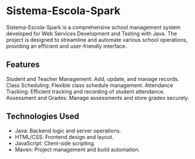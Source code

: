 # Sistema-Escola-Spark

Sistema-Escola-Spark is a comprehensive school management system developed for Web Services Development and Testing with Java. The project is designed to streamline and automate various school operations, providing an efficient and user-friendly interface.

## Features
Student and Teacher Management: Add, update, and manage records.
Class Scheduling: Flexible class schedule management.
Attendance Tracking: Efficient tracking and recording of student attendance.
Assessment and Grades: Manage assessments and store grades securely.

## Technologies Used
* Java: Backend logic and server operations.
* HTML/CSS: Frontend design and layout.
* JavaScript: Client-side scripting.
* Maven: Project management and build automation.
